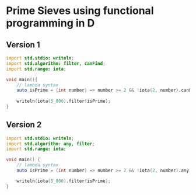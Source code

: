 # Prime Sieves using functional programming in D

## Version 1

```d
import std.stdio: writeln;
import std.algorithm: filter, canFind;
import std.range: iota;

void main(){
    // lambda syntax
	auto isPrime = (int number) => number >= 2 && !iota(2, number).canFind!(x => (number % x) == 0);
	
    writeln(iota(5_000).filter!isPrime);
}
```
## Version 2

```d
import std.stdio: writeln;
import std.algorithm: any, filter;
import std.range: iota;

void main() {
    // lambda syntax
    auto isPrime = (int number) => number >= 2 && !iota(2, number).any!(x => (number % x) == 0);

    writeln(iota(5_000).filter!isPrime);
}
```

```d

```


